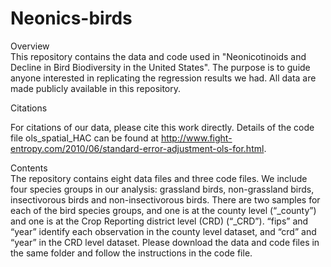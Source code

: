# Neonics-birds

Overview\
This repository contains the data and code used in "Neonicotinoids and Decline in Bird Biodiversity in the United States". The purpose is to guide anyone interested in replicating the regression results we had. All data are made publicly available in this repository.

Citations

For citations of our data, please cite this work directly. Details of the code file ols_spatial_HAC can be found at http://www.fight-entropy.com/2010/06/standard-error-adjustment-ols-for.html.

Contents\
The repository contains eight data files and three code files. We include four species groups in our analysis: grassland birds, non-grassland birds, insectivorous birds and non-insectivorous birds. There are two samples for each of the bird species groups, and one is at the county level (“_county”) and one is at the Crop Reporting district level (CRD) (“_CRD”). “fips” and “year” identify each observation in the county level dataset, and “crd” and “year” in the CRD level dataset. Please download the data and code files in the same folder and follow the instructions in the code file.
